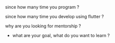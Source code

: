 since how many time you program ?

since how many time you develop using flutter ?

why are you looking for mentorship ?
  - what are your goal, what do you want to learn ?
